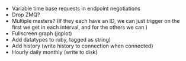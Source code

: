 - Variable time base requests in endpoint negotiations
- Drop ZMQ?
- Multiple masters? (If they each have an ID, we can just trigger on the first we get in each interval, and for the others we can )
- Fullscreen graph (jqplot)
- Add datatypes to ruby, tagged as string)
- Add history (write history to connection when connected)
- Hourly daily monthly (write to disk)
